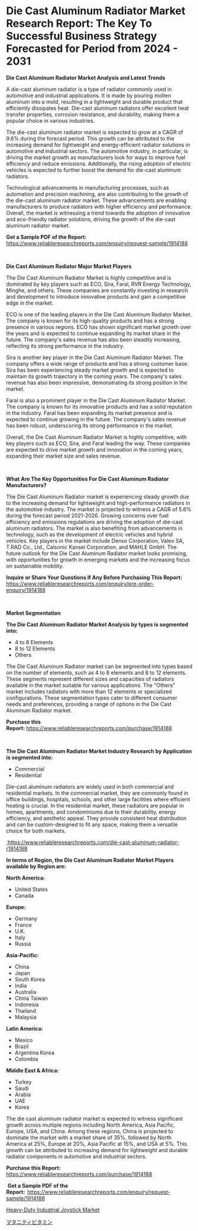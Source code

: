 <p><h1>Die Cast Aluminum Radiator Market Research Report: The Key To Successful Business Strategy Forecasted for Period from 2024 - 2031</h1></p><p><strong>Die Cast Aluminum Radiator Market Analysis and Latest Trends</strong></p>
<p><p>A die-cast aluminum radiator is a type of radiator commonly used in automotive and industrial applications. It is made by pouring molten aluminum into a mold, resulting in a lightweight and durable product that efficiently dissipates heat. Die-cast aluminum radiators offer excellent heat transfer properties, corrosion resistance, and durability, making them a popular choice in various industries.</p><p>The die-cast aluminum radiator market is expected to grow at a CAGR of 9.6% during the forecast period. This growth can be attributed to the increasing demand for lightweight and energy-efficient radiator solutions in automotive and industrial sectors. The automotive industry, in particular, is driving the market growth as manufacturers look for ways to improve fuel efficiency and reduce emissions. Additionally, the rising adoption of electric vehicles is expected to further boost the demand for die-cast aluminum radiators.</p><p>Technological advancements in manufacturing processes, such as automation and precision machining, are also contributing to the growth of the die-cast aluminum radiator market. These advancements are enabling manufacturers to produce radiators with higher efficiency and performance. Overall, the market is witnessing a trend towards the adoption of innovative and eco-friendly radiator solutions, driving the growth of the die-cast aluminum radiator market.</p></p>
<p><strong>Get a Sample PDF of the Report:&nbsp;</strong> <a href="https://www.reliableresearchreports.com/enquiry/request-sample/1914188">https://www.reliableresearchreports.com/enquiry/request-sample/1914188</a></p>
<p>&nbsp;</p>
<p><strong>Die Cast Aluminum Radiator Major Market Players</strong></p>
<p><p>The Die Cast Aluminum Radiator Market is highly competitive and is dominated by key players such as ECO, Sira, Faral, RVR Energy Technology, Minghe, and others. These companies are constantly investing in research and development to introduce innovative products and gain a competitive edge in the market.</p><p>ECO is one of the leading players in the Die Cast Aluminum Radiator Market. The company is known for its high-quality products and has a strong presence in various regions. ECO has shown significant market growth over the years and is expected to continue expanding its market share in the future. The company's sales revenue has also been steadily increasing, reflecting its strong performance in the industry.</p><p>Sira is another key player in the Die Cast Aluminum Radiator Market. The company offers a wide range of products and has a strong customer base. Sira has been experiencing steady market growth and is expected to maintain its growth trajectory in the coming years. The company's sales revenue has also been impressive, demonstrating its strong position in the market.</p><p>Faral is also a prominent player in the Die Cast Aluminum Radiator Market. The company is known for its innovative products and has a solid reputation in the industry. Faral has been expanding its market presence and is expected to continue growing in the future. The company's sales revenue has been robust, underscoring its strong performance in the market.</p><p>Overall, the Die Cast Aluminum Radiator Market is highly competitive, with key players such as ECO, Sira, and Faral leading the way. These companies are expected to drive market growth and innovation in the coming years, expanding their market size and sales revenue.</p></p>
<p>&nbsp;</p>
<p><strong>What Are The Key Opportunities For Die Cast Aluminum Radiator Manufacturers?</strong></p>
<p><p>The Die Cast Aluminum Radiator market is experiencing steady growth due to the increasing demand for lightweight and high-performance radiators in the automotive industry. The market is projected to witness a CAGR of 5.6% during the forecast period 2021-2026. Growing concerns over fuel efficiency and emissions regulations are driving the adoption of die-cast aluminum radiators. The market is also benefiting from advancements in technology, such as the development of electric vehicles and hybrid vehicles. Key players in the market include Denso Corporation, Valeo SA, T.RAD Co., Ltd., Calsonic Kansei Corporation, and MAHLE GmbH. The future outlook for the Die Cast Aluminum Radiator market looks promising, with opportunities for growth in emerging markets and the increasing focus on sustainable mobility.</p></p>
<p><strong>Inquire or Share Your Questions If Any Before Purchasing This Report:</strong> <a href="https://www.reliableresearchreports.com/enquiry/pre-order-enquiry/1914188">https://www.reliableresearchreports.com/enquiry/pre-order-enquiry/1914188</a></p>
<p>&nbsp;</p>
<p><strong>Market Segmentation</strong></p>
<p><strong>The Die Cast Aluminum Radiator Market Analysis by types is segmented into:</strong></p>
<p><ul><li>4 to 8 Elements</li><li>8 to 12 Elements</li><li>Others</li></ul></p>
<p><p>The Die Cast Aluminum Radiator market can be segmented into types based on the number of elements, such as 4 to 8 elements and 8 to 12 elements. These segments represent different sizes and capacities of radiators available in the market suitable for various applications. The "Others" market includes radiators with more than 12 elements or specialized configurations. These segmentation types cater to different consumer needs and preferences, providing a range of options in the Die Cast Aluminum Radiator market.</p></p>
<p><strong>Purchase this Report:&nbsp;</strong><a href="https://www.reliableresearchreports.com/purchase/1914188">https://www.reliableresearchreports.com/purchase/1914188</a></p>
<p>&nbsp;</p>
<p><strong>The Die Cast Aluminum Radiator Market Industry Research by Application is segmented into:</strong></p>
<p><ul><li>Commercial</li><li>Residential</li></ul></p>
<p><p>Die-cast aluminum radiators are widely used in both commercial and residential markets. In the commercial market, they are commonly found in office buildings, hospitals, schools, and other large facilities where efficient heating is crucial. In the residential market, these radiators are popular in homes, apartments, and condominiums due to their durability, energy efficiency, and aesthetic appeal. They provide consistent heat distribution and can be custom-designed to fit any space, making them a versatile choice for both markets.</p></p>
<p><a href="https://www.reliableresearchreports.com/die-cast-aluminum-radiator-r1914188">&nbsp;https://www.reliableresearchreports.com/die-cast-aluminum-radiator-r1914188</a></p>
<p><strong>In terms of Region, the Die Cast Aluminum Radiator Market Players available by Region are:</strong></p>
<p>
    <p> <strong> North America: </strong>
        <ul>
            <li>United States</li>
            <li>Canada</li>
        </ul>
        </p> 
    <p> <strong> Europe: </strong>
        <ul>
            <li>Germany</li>
            <li>France</li>
            <li>U.K.</li>
            <li>Italy</li>
            <li>Russia</li>
        </ul>
        </p> 
    <p> <strong> Asia-Pacific: </strong>
        <ul>
            <li>China</li>
            <li>Japan</li>
            <li>South Korea</li>
            <li>India</li>
            <li>Australia</li>
            <li>China Taiwan</li>
            <li>Indonesia</li>
            <li>Thailand</li>
            <li>Malaysia</li>
        </ul>
        </p> 
    <p> <strong> Latin America: </strong>
        <ul>
            <li>Mexico</li>
            <li>Brazil</li>
            <li>Argentina Korea</li>
            <li>Colombia</li>
        </ul>
        </p> 
    <p> <strong> Middle East & Africa: </strong>
        <ul>
            <li>Turkey</li>
            <li>Saudi</li>
            <li>Arabia</li>
            <li>UAE</li>
            <li>Korea</li>
        </ul>
    </p>
    </p>
<p><p>The die cast aluminum radiator market is expected to witness significant growth across multiple regions including North America, Asia Pacific, Europe, USA, and China. Among these regions, China is projected to dominate the market with a market share of 35%, followed by North America at 25%, Europe at 20%, Asia Pacific at 15%, and USA at 5%. This growth can be attributed to increasing demand for lightweight and durable radiator components in automotive and industrial sectors.</p></p>
<p><strong>Purchase this Report: </strong><a href="https://www.reliableresearchreports.com/purchase/1914188">https://www.reliableresearchreports.com/purchase/1914188</a></p>
<p>&nbsp;<strong>Get a Sample PDF of the Report:&nbsp;&nbsp;</strong><a href="https://www.reliableresearchreports.com/enquiry/request-sample/1914188">https://www.reliableresearchreports.com/enquiry/request-sample/1914188</a></p>
<p><strong></strong></p>
<p><p><a href="https://github.com/brenzgnarento/Market-Research-Report-List-2/blob/main/heavy-duty-industrial-joystick-market.md">Heavy-Duty Industrial Joystick Market</a></p><p><a href="https://github.com/deonnorth8/Market-Research-Report-List-1/blob/main/416675444992.md">マタニティビタミン</a></p></p>